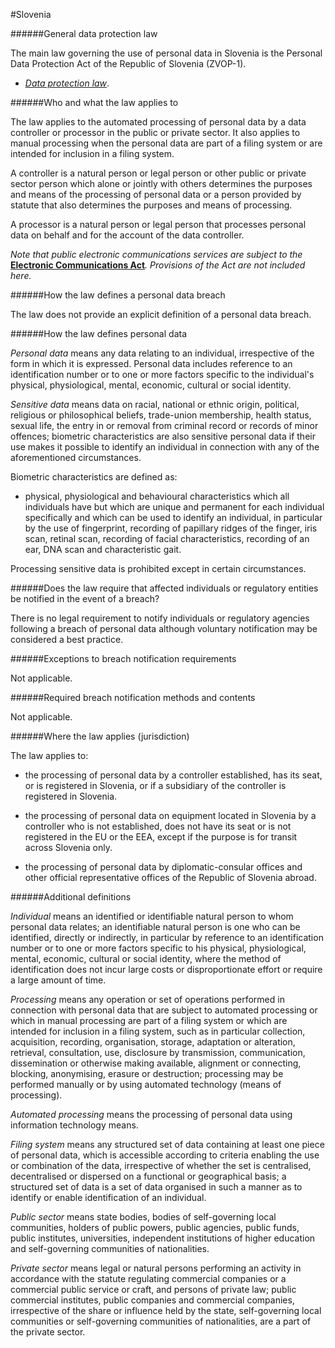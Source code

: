 #Slovenia


######General data protection law



The main law governing the use of personal data in Slovenia is the Personal Data Protection Act of the Republic of Slovenia (ZVOP-1).



-   [*Data protection law*](https://www.ip-rs.si/index.php?id=339).



######Who and what the law applies to



The law applies to the automated processing of personal data by a data controller or processor in the public or private sector. It also applies to manual processing when the personal data are part of a filing system or are intended for inclusion in a filing system.



A controller is a natural person or legal person or other public or private sector person which alone or jointly with others determines the purposes and means of the processing of personal data or a person provided by statute that also determines the purposes and means of processing.



A processor is a natural person or legal person that processes personal data on behalf and for the account of the data controller.



*Note that public electronic communications services are subject to the* [**Electronic Communications Act**](https://www.ip-rs.si/index.php?id=504)*. Provisions of the Act are not included here.*



######How the law defines a personal data breach



The law does not provide an explicit definition of a personal data breach.



######How the law defines personal data



*Personal data* means any data relating to an individual, irrespective of the form in which it is expressed. Personal data includes reference to an identification number or to one or more factors specific to the individual's physical, physiological, mental, economic, cultural or social identity.



*Sensitive data* means data on racial, national or ethnic origin, political, religious or philosophical beliefs, trade-union membership, health status, sexual life, the entry in or removal from criminal record or records of minor offences; biometric characteristics are also sensitive personal data if their use makes it possible to identify an individual in connection with any of the aforementioned circumstances.



Biometric characteristics are defined as:



-   physical, physiological and behavioural characteristics which all individuals have but which are unique and permanent for each individual specifically and which can be used to identify an individual, in particular by the use of fingerprint, recording of papillary ridges of the finger, iris scan, retinal scan, recording of facial characteristics, recording of an ear, DNA scan and characteristic gait.



Processing sensitive data is prohibited except in certain circumstances.



######Does the law require that affected individuals or regulatory entities be notified in the event of a breach?



There is no legal requirement to notify individuals or regulatory agencies following a breach of personal data although voluntary notification may be considered a best practice.



######Exceptions to breach notification requirements



Not applicable.



######Required breach notification methods and contents



Not applicable.



######Where the law applies (jurisdiction)



The law applies to:



-   the processing of personal data by a controller established, has its seat, or is registered in Slovenia, or if a subsidiary of the controller is registered in Slovenia.





-   the processing of personal data on equipment located in Slovenia by a controller who is not established, does not have its seat or is not registered in the EU or the EEA, except if the purpose is for transit across Slovenia only.





-   the processing of personal data by diplomatic-consular offices and other official representative offices of the Republic of Slovenia abroad.



######Additional definitions



*Individual* means an identified or identifiable natural person to whom personal data relates; an identifiable natural person is one who can be identified, directly or indirectly, in particular by reference to an identification number or to one or more factors specific to his physical, physiological, mental, economic, cultural or social identity, where the method of identification does not incur large costs or disproportionate effort or require a large amount of time.



*Processing* means any operation or set of operations performed in connection with personal data that are subject to automated processing or which in manual processing are part of a filing system or which are intended for inclusion in a filing system, such as in particular collection, acquisition, recording, organisation, storage, adaptation or alteration, retrieval, consultation, use, disclosure by transmission, communication, dissemination or otherwise making available, alignment or connecting, blocking, anonymising, erasure or destruction; processing may be performed manually or by using automated technology (means of processing).



*Automated processing* means the processing of personal data using information technology means.



*Filing system* means any structured set of data containing at least one piece of personal data, which is accessible according to criteria enabling the use or combination of the data, irrespective of whether the set is centralised, decentralised or dispersed on a functional or geographical basis; a structured set of data is a set of data organised in such a manner as to identify or enable identification of an individual.



*Public sector* means state bodies, bodies of self-governing local communities, holders of public powers, public agencies, public funds, public institutes, universities, independent institutions of higher education and self-governing communities of nationalities.



*Private sector* means legal or natural persons performing an activity in accordance with the statute regulating commercial companies or a commercial public service or craft, and persons of private law; public commercial institutes, public companies and commercial companies, irrespective of the share or influence held by the state, self-governing local communities or self-governing communities of nationalities, are a part of the private sector.

